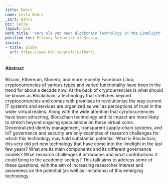 ```yaml
---
title: Bahri
name: Leila Bahri
_sort: Bahri
pic: leila
layout: bio
work_title: 'Very old yet new: Blockchain Technology in the Limelight'
position_txt: Privacy Scientist at Scania 
social:
- title: globe
  url: https://www.kth.se/profile/lbahri
---
```


#### Abstract
Bitcoin, Ethereum, Monero, and more recently Facebook Libra, cryptocurrencies of various types and varied functionality have been in the trend for about a decade now. At the back of cryptourrencies is what should be known as Blockchain; a technology that stretches beyond cryptocurrencies and comes with promises to revolutionize the way current IT systems and services are organized as well as perceptions of trust in the wider virtual realms. Along with the wide attention that cyrptocurrencies have  been attracting, Blockchain technology and its impact are more likely to stretch beyond ongoing speculations on these virtual coins. Decentralized identity management, transparent supply-chain systems, and IoT governance and security are only examples of research challenges for which this technology may hold substantial potential. What is Blockchain, this very old yet new technology that have come into the limelight in the last few years? What are its main components and its different governance models? What research challenges it introduces and what contributions it could bring to the academic society? This talk aims to address some of these questions, with the aim of increasing researcher interest and awareness on the potential (as well as limitations) of this emerging technology.

